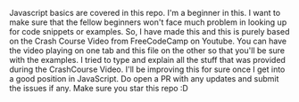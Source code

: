 Javascript basics are covered in this repo. I'm a beginner in this.
I want to make sure that the fellow beginners won't face much problem in looking up for code snippets or examples.
So, I have made this and this is purely based on the Crash Course Video from FreeCodeCamp on Youtube.
You can have the video playing on one tab and this file on the other so that you'll be sure with the examples.
I tried to type and explain all the stuff that was provided during the CrashCourse Video.
I'll be improving this for sure once I get into a good position in JavaScript.
Do open a PR with any updates and submit the issues if any.
Make sure you star this repo :D
